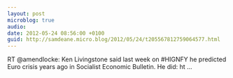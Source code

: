 ```yaml
---
layout: post
microblog: true
audio: 
date: 2012-05-24 08:56:00 +0100
guid: http://samdeane.micro.blog/2012/05/24/t205567812759064577.html
---
```

RT @amendlocke: Ken Livingstone said last week on #HIGNFY he predicted Euro crisis years ago in Socialist Economic Bulletin. He did:  ht ...

